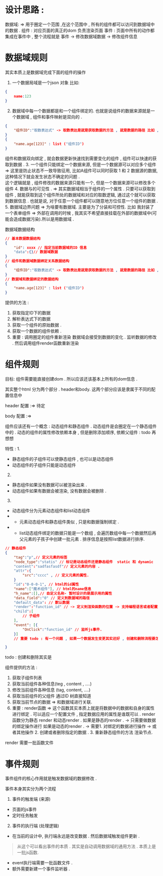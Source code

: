 # 设计思路 :

数据域: => 用于圈定一个范围 ,在这个范围中 , 所有的组件都可以访问到数据域中的数据 . 
组件 : 对应页面的真正的dom 负责渲染页面
事件 : 页面中所有的动作都集成在事件中 , 整个流程就是  事件 -> 修改数据域数据 -> 修改组件信息  

# 数据域规则

其实本质上是数据域完成下面的组件的操作

1. 一个数据局域是一个json 对象 比如:

```json
{
    name:123
}
```
2. 数据域中每一个数据都是和一个组件绑定的. 也就是说组件的数据来源就是一个数据域 ,  组件和事件映射是双向的 . 
```json
{
    "组件ID":"取数表达式" -> 取数表达是就是获取数据的方法 , 就是数据的路径 比如 , name.age[123], 表示的就是获取 对象或者map 中的name字段的age数组的第123 号.
}
{
    "name.age[123]" : list ("组件ID")
}
```
组件和数据双向绑定 , 就会数据更新快速找到需要变化的组件  , 组件可以快速的获取到数据 . 
3. 一个组件只能绑定一个数据来源, 但是一个数据源可以对应多个组件 => 这里是防止状态不一致导致征用, 比如A组件可以同时获取 1 和 2 数据源的数据, 这种情况下就会发生状态不确定的问题 .  
这个逻辑就是 , 组件修改的数据来源只能有一个, 但是一个数据来源可以修改多个组件
4. 数据与的可见性 . =>
其实数据域相当于组件的一个属性 . 只要可以获取到组件 , 就能获取到这个组件所处的数据域和对应的取数逻辑, 通过这个就可以获取到数据信息 . 
也就是说, 对于任意一个组件都可以随意地方位任意一个组件的数据 . 
5. 数据域边界问题 => 为啥要有数据域. 主要是为了分装和可控性. 
比如 我封装了一个表单组件 => 外部在调用的时候 , 我其实不希望直接挂载在外部的数据域中(可能会造成数据污染).所以是用数据域 . 


数据域数据结构 

```json
// 基本数据数据结构
{
    "id": xxxx // 指定当前数据域的ID 信息
    "data":{}// 数据域数据
}
// 组件和数据域数据绑定关系数据结构
{
    "组件ID":"取数表达式" -> 取数表达是就是获取数据的方法 , 就是数据的路径 比如 , name.age[123], 表示的就是获取 对象或者map 中的name字段的age数组的第123 号.
}
// 数据域和数据绑定的数据结构
{
    "name.age[123]" : list ("组件ID")
}
```

提供的方法 : 
1. 获取指定ID下的数据
2. 解析表达式下的数据
3. 获取一个组件的原始数据 . 
4. 获取一个数据的组件依赖 . 
5. 重要 : 调用圈定的组件重新渲染 数据域会接受到数据的变化 . 监听数据的修改 . 然后调用组件render函数重新渲染

# 组件规则

目标: 组件需要能直接创建dom . 所以应该还该基本上所有的dom信息 . 

其实整个html 分为两个部分  . header和body. 这两个部分应该是隶属于不同的配置信息中

header 配置 :=> 待定

body 配置 :=> 

组件应该还有一个概念 : 动态组件和静态组件 . 
动态组件是会圈定在一个静态组件中的 . 动态的组件的属性修改依赖本身 , 但是删除添加顺序, 依赖父组件 : todo 再想想

特性 : 
1. 
- 静态组件的子组件可以使静态组件 , 也可以是动态组件
- 动态组件的子组件只能是动态组件
2. 
- 静态组件如果没有数据可以被渲染出来 . 
- 动态组件如果有数据会被渲染, 没有数据会被删除 . 
3. 
- 动态组件分为元素动态组件和list动态组件 
- - 元素动态组件和静态组件类似 , 只是和数据强制绑定 . 
- - list动态组件绑定的数据只能是一个数组 , 会遍历数组中每一个数据然后再父元素的子孩子中创建一批元素 . 排序信息是按照list数据进行排序.

```json
// 静态组件
{
    "tag":"p",// 定义元素的标签
    "node_type":"statis" // 标记是动态组件还是静态组件  static 和 dynamic
    "content":"sadfasfasdf"// 定义元素的内容 . 
    "attr":{
        "src":"cccc" , // 定义元素的属性.
    }
    "id":"0-0-0-1", // html的id属性
    "name":["魔术组件"], // html的name信息
    "h_name":[],// 自定义名称- 暂时设计的是展示用的属性
    "data_field":"0" // 定义到数据域的路径
    "default_data": // 默认数据
    "render":"function_id" // -> 定义到渲染函数的位置 -> 支持编程语言或者配置文件 . 
    "child":[
        // 子组件
    ],
    "event": [{
        "OnClick":"function_id" // 监听js事件. 
    }]
    // 重要 todo : 有一个问题 , 如果一个数据发生变更其实还好 , 创建和删除流程要怎么处理 ? 

}
```

todo : 创建和删除其实是

组件提供的方法 :
1. 获取子组件列表
2. 获取当前组件各种信息(teg , content , ....)
3. 修改当前组件各种信息 (tag, content, ....)
4. 获取当前组件的父组件 通过ID 树直接知道
5. 获取当前节点的数据 => 和数据域进行关联. 
6. 重要 : render函数 => 这个函数其实本质上就是将数据中的数据和自身的属性进行绑定 . 可以适应一个配置文件 , 指定数据应用的属性是谁既可以 . 
render 函数分为静态 render 和动态render . 
如果是静态的render . -> 只需要做数据的绑定操作进行
如果是动态的render . -> 需要1. 对绑定的数据进行操作 -> 或者其他操作  2. 创建或者删除指定的数据 . 3. 重新静态组件的方法 渲染节点. 

render 需要一批函数文件

# 事件规则

事件组件的核心作用就是触发数据域的数据修改 . 

事件本身其实分为两个流程
1. 事件的触发端 (来源)
- 页面的js事件 
- 定时任务触发
2. 事件的执行端 (处理逻辑)
- 在当前的设计中, 执行端永远是改变数据 . 然后数据域触发组件更新 . 

> 从这个可以看出事件的本质 . 其实是自动调用数据域的通用方法 . 本质上是一批js函数. 

- event执行端需要一批函数文件 .
- 额外需要新建一个事件监听器 . 